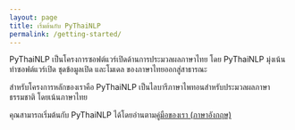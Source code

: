 ```yaml
---
layout: page
title: เริ่มต้นกับ PyThaiNLP
permalink: /getting-started/
---
```


PyThaiNLP เป็นโครงการซอฟต์แวร์เปิดด้านการประมวลผลภาษาไทย โดย PyThaiNLP มุ่งเน้นทำซอฟต์แวร์เปิด ชุดข้อมูลเปิด และโมเดล ของภาษาไทยออกสู่สาธารณะ

สำหรับโครงการหลักของเราคือ PyThaiNLP เป็นไลบารีภาษาไพทอนสำหรับประมวลผลภาษาธรรมชาติ โดยเน้นภาษาไทย

คุณสามารถเริ่มต้นกับ PyThaiNLP ได้โดยอ่านตาม[คู่มือของเรา (ภาษาอังกฤษ)](https://pythainlp.github.io/tutorials/)
